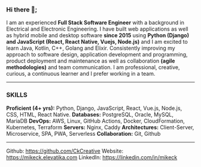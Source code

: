 ### Hi there 👋;

I am an experienced **Full Stack Software Engineer** with a background in Electrical and Electronic Engineering. I have built web applications as well as hybrid mobile and desktop software **since 2015** using **Python (Django) and JavaScript (React, React Native, Vuejs, Node.js)** and I am excited to learn Java, Kotlin, C++, Golang and Elixir. Consistently improving my approach to software design, application development and programming, product deployment and maintenance as well as collaboration **(agile methodologies)** and team communication. I am professional, creative, curious, a continuous learner and I prefer working in a team.

***

### SKILLS

**Proficient (4+ yrs):** Python, Django, JavaScript, React, Vue.js, Node.js, CSS, HTML, React Native.
**Databases:** PostgreSQL, Oracle, MySQL, MariaDB
**DevOps:** AWS, Linux, GitHub Actions, Docker, CloudFormation, Kubernetes, Terraform
**Servers:** Nginx, Caddy
**Architectures:** Client-Server, Microservice, SPA, PWA, Serverless
**Collaboration:** Git, Github

***

Github: https://github.com/CkCreative
Website: https://mikeck.elevatika.com
LinkedIn: https://linkedin.com/in/mikeck

